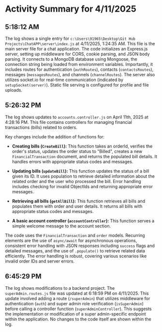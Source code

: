 # Activity Summary for 4/11/2025

## 5:18:12 AM
The log shows a single entry for `c:\Users\91965\Desktop\Git Hub Projects\ChatAPP\server\index.js` at 4/11/2025, 1:24:35 AM. This file is the main server file for a chat application.  The code initializes an Express.js server, setting up middleware for CORS, cookie parsing, and JSON body parsing. It connects to a MongoDB database using Mongoose, the connection string being loaded from environment variables.  Importantly, it includes routes for authentication (`authRoutes`), contacts (`contactsRoutes`), messages (`messagesRoutes`), and channels (`channelRoutes`).  The server also utilizes socket.io for real-time communication (indicated by `setupSocket(server)`).  Static file serving is configured for profile and file uploads.


## 5:26:32 PM
The log shows updates to `accounts.controller.js` on April 11th, 2025 at 4:28:16 PM.  This file contains controllers for managing financial transactions (bills) related to orders.

Key changes include the addition of functions for:

* **Creating bills (`CreateBill`):** This function takes an orderId, verifies the order's status, updates the order status to "Billed", creates a new `FinancialTransaction` document, and returns the populated bill details.  It handles errors with appropriate status codes and messages.

* **Updating bills (`updateBill`):** This function updates the status of a bill given its ID. It uses population to retrieve detailed information about the related order and the user who processed the bill.  Error handling includes checking for invalid ObjectIds and returning appropriate error messages.

* **Retrieving all bills (`getAllBill`):** This function retrieves all bills and populates them with order and user details. It returns all bills with appropriate status codes and messages.

* **A basic account controller (`accountController`):** This function serves a simple welcome message to the account section.


The code uses the `FinancialTransaction` and `order` models.  Recurring elements are the use of `async/await` for asynchronous operations, consistent error handling with JSON responses including `success` flags and detailed messages, and the use of `.populate()` to retrieve related data efficiently.  The error handling is robust, covering various scenarios like invalid order IDs and server errors.


## 6:45:29 PM
The log shows modifications to a backend project.  The `superAdmin.routes.js` file was updated at 6:18:59 PM on 4/11/2025. This update involved adding a route (`/superAdmin`) that utilizes middleware for authentication (`auth`) and super admin role verification (`isSuperAdmin`) before calling a controller function (`superAdminController`).  This suggests the implementation or modification of a super admin-specific endpoint within the application.  No changes to the code itself are shown within the log.
